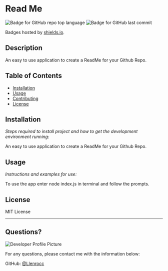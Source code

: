 # Read Me
  ![Badge for GitHub repo top language](https://img.shields.io/github/languages/top/Llenrocc/ReadMe_Generator?style=flat&logo=appveyor) ![Badge for GitHub last commit](https://img.shields.io/github/last-commit/Llenrocc/ReadMe_Generator?style=flat&logo=appveyor)
  
  Badges hosted by [shields.io](https://shields.io/).
  
  
  ## Description  
  
  An easy to use application to create a ReadMe for your Github Repo.
  ## Table of Contents
  * [Installation](#installation)
  * [Usage](#usage)
  * [Contributing](#contributing)
  * [License](#license)
  
  ## Installation
  
  *Steps required to install project and how to get the development environment running:*
  
  An easy to use application to create a ReadMe for your Github Repo.
  
  ## Usage 
  
  *Instructions and examples for use:*
  
  To use the app enter node index.js in terminal and follow the prompts.
  
  ## License
  
  MIT License
  
  ---
  
  ## Questions?
  
  ![Developer Profile Picture](https://avatars0.githubusercontent.com/u/62081345?v=4) 
  
  For any questions, please contact me with the information below:
 
  GitHub: [@Llenrocc](https://api.github.com/users/Llenrocc)
  